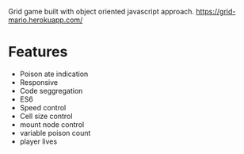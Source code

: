 Grid game built with object oriented javascript approach.
https://grid-mario.herokuapp.com/

# Features

* Poison ate indication
* Responsive
* Code seggregation
* ES6
* Speed control
* Cell size control
* mount node control
* variable poison count
* player lives

